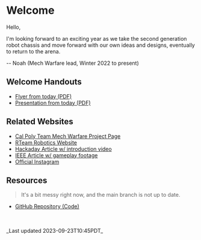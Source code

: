 # Welcome

Hello,

I'm looking forward to an exciting year as we take the second generation robot chassis and move forward with our own ideas and designs, eventually to return to the arena.

-- Noah (Mech Warfare lead, Winter 2022 to present)

## Welcome Handouts

- [Flyer from today (PDF)](MechWarfareFlyer2023.pdf)
- [Presentation from today (PDF)](MechWarfarePresentation2023.pdf)

## Related Websites

- [Cal Poly Team Mech Warfare Project Page](https://www.calpolyrobotics.org/mech-warfare)
- [RTeam Robotics Website](http://rteamrobotics.weebly.com/mech-warfare.html)
- [Hackaday Article w/ introduction video](https://hackaday.com/2019/06/07/mech-warfare-like-driving-a-building-sized-robot-through-a-busy-city/)
- [IEEE Article w/ gameplay footage](https://spectrum.ieee.org/video-mech-warfare-rocks-robogames-2012)
- [Official Instagram](https://www.instagram.com/mechwarfare/?hl=en)

## Resources

> It's a bit messy right now, and the main branch is not up to date.

- [GitHub Repository (Code)](https://github.com/BobSaidHi/CPRC-MechWarfare)

<br>
<br>
_Last updated 2023-09-23T10:45PDT_

